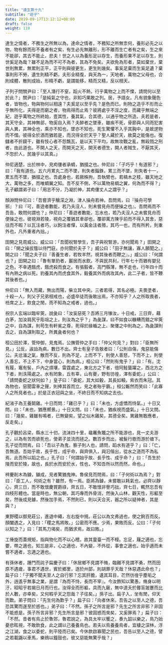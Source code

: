 ```yaml
---
title: "達生第十九"
subtitle: "莊子"
date: 2019-09-17T13:12:12+08:00
draft: false
weight: 119
---
```




達生之情者，不務生之所無以為，達命之情者，不務知之所無柰何，養形必先之以物，物有餘而形不養者有之矣，有生必先無離形，形不離而生亡者有之矣，生之來不能卻，其去不能止，悲夫！世之人以為養形足以存生，而養形果不足以存生，則世奚足為哉？雖不足為而不可不為者，其為不免矣。夫欲免為形者，莫如棄世，棄世則無累，無累則正平，正平則與彼更生，更生則幾矣。事奚足棄而生奚足遺？棄事則形不勞，遺生則精不虧，夫形全精復，與天為一，天地者，萬物之父母也，合則成體，散則成始，形精不虧，是謂能移，精而又精，反以相天。



子列子問關尹曰：「<span class="text-secondary">至人潛行不窒，蹈火不熱，行乎萬物之上而不慄，請問何以至於此？</span>」關尹曰：「<span class="text-secondary">是純氣之守也，非知巧果敢之列。居，予語女。凡有貌象聲色者，皆物也，物與物何以相遠？夫奚足以至乎先？是色而已。則物之造乎不形而止乎無所化，夫得是而窮之者，物焉得而止焉？彼將處乎不淫之度，而藏乎無端之紀，遊乎萬物之所終始，壹其性，養其氣，合其德，以通乎物之所造。夫若是者，其天守全，其神無郤，物奚自入焉？夫醉者之墜車，雖疾不死，骨節與人同而犯害與人異，其神全也，乘亦不知也，墜亦不知也，死生驚懼不入乎其胸中，是故遻物而不慴。彼得全於酒而猶若是，而況得全於天乎？聖人藏於天，故莫之能傷也。復讎者不折鏌干，雖有忮心者不怨飄瓦，是以天下平均，故無攻戰之亂，無殺戮之刑者，由此道也。不開人之天，而開天之天，開天者德生，開人者賊生，不厭其天，不忽於人，民幾乎以其真。</span>」



仲尼適楚，出於林中，見痀僂者承蜩，猶掇之也。仲尼曰：「<span class="text-secondary">子巧乎！有道邪？</span>」曰：「<span class="text-secondary">我有道也。五六月累丸二而不墜，則失者錙銖，累三而不墜，則失者十一，累五而不墜，猶掇之也。吾處身也，若厥株拘，吾執臂也，若槁木之枝，雖天地之大，萬物之多，而唯蜩翼之知。吾不反不側，不以萬物易蜩之翼，何為而不得？</span>」孔子顧謂弟子曰：「<span class="text-secondary">用志不分，乃凝於神，其痀僂丈人之謂乎？</span>」



顏淵問仲尼曰：「<span class="text-secondary">吾嘗濟乎觴深之淵，津人操舟若神。吾問焉，曰『操舟可學邪』？曰『可，善遊者數能，若乃夫沒人，則未嘗見舟而便操之也』。吾問焉而不吾告，敢問何謂也？</span>」仲尼曰：「<span class="text-secondary">善遊者數能，忘水也，若乃夫沒人之未嘗見舟而便操之也，彼視淵若陵，視舟之覆猶其車卻也，覆卻萬方陳乎前而不得入其舍，惡往而不暇？以瓦注者巧，以鉤注者憚，以黃金注者㱪，其巧一也，而有所矜，則重外也，凡外重者內拙。</span>」



田開之見周威公。威公曰：「<span class="text-secondary">吾聞祝腎學生，吾子與祝腎游，亦何聞焉？</span>」田開之曰：「<span class="text-secondary">開之操拔篲以侍門庭，亦何聞於夫子？</span>」威公曰：「<span class="text-secondary">田子無讓，寡人願聞之。</span>」開之曰：「<span class="text-secondary">聞之夫子曰『善養生者，若牧羊然，視其後者而鞭之』。</span>」威公曰：「<span class="text-secondary">何謂也？</span>」田開之曰：「<span class="text-secondary">魯有單豹者，巖居而水飲，不與民共利，行年七十而猶有嬰兒之色，不幸遇餓虎，餓虎殺而食之。有張毅者，高門縣薄，無不走也，行年四十而有內熱之病以死。豹養其內而虎食其外，毅養其外而病攻其內，此二子者，皆不鞭其後者也。</span>」




仲尼曰：「<span class="text-secondary">無入而藏，無出而陽，柴立其中央。三者若得，其名必極。夫畏塗者，十殺一人，則父子兄弟相戒也，必盛卒徒而後敢出焉，不亦知乎？人之所取畏者，袵席之上，飲食之閒，而不知為之戒者，過也。</span>」



祝宗人玄端以臨牢筴，說彘曰：「<span class="text-secondary">汝奚惡死？吾將三月㹖汝，十日戒，三日齊，藉白茅，加汝肩尻乎彫俎之上，則汝為之乎？</span>」為彘謀，曰不如食以糠糟而錯之牢筴之中，自為謀，則苟生有軒冕之尊，死得於腞楯之上、聚僂之中則為之，為彘謀則去之，自為謀則取之，所異彘者何也？



桓公田於澤，管仲御，見鬼焉。公撫管仲之手曰：「<span class="text-secondary">仲父何見？</span>」對曰：「<span class="text-secondary">臣無所見。</span>」公反，誒詒為病，數日不出。齊士有皇子告敖者曰：「<span class="text-secondary">公則自傷，鬼惡能傷公。夫忿滀之氣，散而不反，則為不足，上而不下，則使人善怒，下而不上，則使人善忘，不上不下，中身當心，則為病。</span>」桓公曰：「<span class="text-secondary">然則有鬼乎？</span>」曰：「<span class="text-secondary">有。沈有履，竈有髻，戶內之煩壤，雷霆處之，東北方之下者，倍阿鮭蠪躍之，西北方之下者，則泆陽處之。水有罔象，丘有峷，山有夔，野有彷徨，澤有委蛇。</span>」公曰：「<span class="text-secondary">請問委蛇之狀何如？</span>」皇子曰：「<span class="text-secondary">委蛇，其大如轂，其長如轅，紫衣而朱冠。其為物也，惡聞雷車之聲，則捧其首而立。見之者殆乎霸。</span>」桓公辴然而笑曰：「<span class="text-secondary">此寡人之所見者也。</span>」於是正衣冠與之坐，不終日而不知病之去也。



紀渻子為王養鬬雞。十日而問：「<span class="text-secondary">雞已乎？</span>」曰：「<span class="text-secondary">未也，方虛憍而恃氣。</span>」十日又問。曰：「<span class="text-secondary">未也，猶應嚮景。</span>」十日又問。曰：「<span class="text-secondary">未也，猶疾視而盛氣。</span>」十日又問。曰：「<span class="text-secondary">幾矣，雞雖有鳴者，已無變矣，望之似木雞矣，其德全矣。異雞無敢應者，反走矣。</span>」



孔子觀於呂梁，縣水三十仞，流沫四十里，黿鼉魚鼈之所不能游也，見一丈夫游之，以為有苦而欲死也，使弟子並流而拯之。數百步而出，被髮行歌而游於塘下。孔子從而問焉，曰：「<span class="text-secondary">吾以子為鬼，察子則人也，請問，蹈水有道乎？</span>」曰：「<span class="text-secondary">亡，吾無道。吾始乎故，長乎性，成乎命，與齊俱入，與汩偕出，從水之道而不為私焉，此吾所以蹈之也。</span>」孔子曰：「<span class="text-secondary">何謂始乎故、長乎性、成乎命？</span>」曰：「<span class="text-secondary">吾生於陵而安於陵，故也，長於水而安於水，性也，不知吾所以然而然，命也。</span>」



梓慶削木為鐻，鐻成，見者驚猶鬼神。魯侯見而問焉，曰：「<span class="text-secondary">子何術以為焉？</span>」對曰：「<span class="text-secondary">臣工人，何術之有？雖然，有一焉。臣將為鐻，未嘗敢以耗氣也，必齊以靜心，齊三日，而不敢懷慶賞爵祿，齊五日，不敢懷非譽巧拙，齊七日，輒然忘吾有四枝形體也。當是時也，無公朝，其巧專而外骨消，然後入山林，觀天性，形軀至矣，然後成見鐻，然後加手焉，不然則已，則以天合天，器之所以疑神者，其是與？</span>」



東野稷以御見莊公，進退中繩，左右旋中規。莊公以為文弗過也，使之鉤百而反。顏闔遇之，入見曰：「<span class="text-secondary">稷之馬將敗。</span>」公密而不應。少焉，果敗而反。公曰：「<span class="text-secondary">子何以知之？</span>」曰：「<span class="text-secondary">其馬力竭矣，而猶求焉，故曰敗。</span>」



工倕旋而蓋規矩，指與物化而不以心稽，故其靈臺一而不桎。忘足，屨之適也，忘要，帶之適也，知忘是非，心之適也，不內變，不外從，事會之適也，始乎適而未嘗不適者，忘適之適也。



有孫休者，踵門而詫子扁慶子曰：「<span class="text-secondary">休居鄉不見謂不脩，臨難不見謂不勇，然而田原不遇歲，事君不遇世，賓於鄉里，逐於州部，則胡罪乎天哉？休惡遇此命也？</span>」扁子曰：「<span class="text-secondary">子獨不聞夫至人之自行邪？忘其肝膽，遺其耳目，芒然彷徨乎塵垢之外，逍遙乎無事之業，是謂『為而不恃，長而不宰』。今汝飾知以驚愚，脩身以明汙，昭昭乎若揭日月而行也，汝得全而形軀，具而九竅，無中道夭於聾盲跛蹇而比於人數，亦幸矣，又何暇乎天之怨哉？子往矣。</span>」孫子出。扁子入，坐有閒，仰天而歎。弟子問曰：「<span class="text-secondary">先生何為歎乎？</span>」扁子曰：「<span class="text-secondary">向者休來，吾告之以至人之德，吾恐其驚而遂至於惑也。</span>」弟子曰：「<span class="text-secondary">不然。孫子之所言是邪？先生之所言非邪？非固不能惑是。孫子所言非邪？先生所言是邪？彼固惑而來矣，又奚罪焉？</span>」扁子曰：「<span class="text-secondary">不然。昔者有鳥止於魯郊，魯君說之，為具太牢以饗之，奏九韶以樂之，鳥乃始憂悲眩視，不敢飲食，此之謂以己養養鳥也。若夫以鳥養養鳥者，宜棲之深林，浮之江湖，食之以委蛇，則平陸而已矣。今休款啟寡聞之民也，吾告以至人之德，譬之若載鼷以車馬，樂鴳以鐘鼓也，彼又惡能無驚乎哉？</span>」